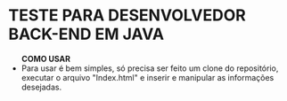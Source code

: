 <h1>TESTE PARA DESENVOLVEDOR BACK-END EM JAVA</h1>
<ul>
    <strong>COMO USAR</strong>
    <li>
        Para usar é bem simples, só precisa ser feito um clone do repositório, executar o arquivo "Index.html" e inserir e manipular as informações desejadas.
    </li>
</ul>